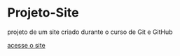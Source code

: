 # Projeto-Site
 projeto de um site criado durante o curso de Git e GitHub
 
 [acesse o site](https://felipedantas043.github.io/Projeto-)
